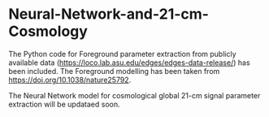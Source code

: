 # Neural-Network-and-21-cm-Cosmology
The Python code for Foreground parameter extraction from publicly available data (https://loco.lab.asu.edu/edges/edges-data-release/) has been included. The Foreground modelling has been taken from https://doi.org/10.1038/nature25792.

The Neural Network model for cosmological global 21-cm signal parameter extraction will be updataed soon.
